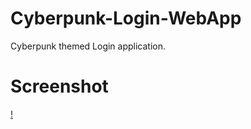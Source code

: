 # Cyberpunk-Login-WebApp
Cyberpunk themed Login application. 

# Screenshot
[!](https://i.postimg.cc/WbFj6fky/cyberpunk.png)
